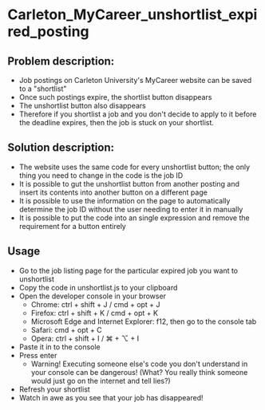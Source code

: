 # Carleton_MyCareer_unshortlist_expired_posting

## Problem description:
- Job postings on Carleton University's MyCareer website can be saved to a "shortlist"
- Once such postings expire, the shortlist button disappears
- The unshortlist button also disappears
- Therefore if you shortlist a job and you don't decide to apply to it before the deadline expires, then the job is stuck on your shortlist.

## Solution description:
- The website uses the same code for every unshortlist button; the only thing you need to change in the code is the job ID
- It is possible to gut the unshortlist button from another posting and insert its contents into another button on a different page
- It is possible to use the information on the page to automatically determine the job ID without the user needing to enter it in manually
- It is possible to put the code into an single expression and remove the requirement for a button entirely

## Usage
- Go to the job listing page for the particular expired job you want to unshortlist
- Copy the code in unshortlist.js to your clipboard
- Open the developer console in your browser
  - Chrome: ctrl + shift + J / cmd + opt + J
  - Firefox: ctrl + shift + K / cmd + opt + K
  - Microsoft Edge and Internet Explorer: f12, then go to the console tab
  - Safari: cmd + opt + C
  - Opera: ctrl + shift + I / ⌘ + ⌥ + I
- Paste it in to the console
- Press enter
  - Warning! Executing someone else's code you don't understand in your console can be dangerous! (What? You really think someone would just go on the internet and tell lies?)
- Refresh your shortlist
- Watch in awe as you see that your job has disappeared!
